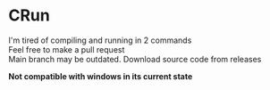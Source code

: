 # CRun
I'm tired of compiling and running in 2 commands<br>
Feel free to make a pull request<br>
Main branch may be outdated. Download source code from releases

**Not compatible with windows in its current state**
